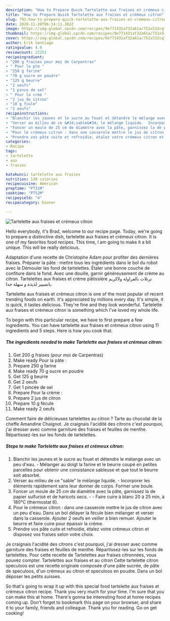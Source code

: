 ```yaml
---
description: "How to Prepare Quick Tartelette aux fraises et crémeux citron"
title: "How to Prepare Quick Tartelette aux fraises et crémeux citron"
slug: 793-how-to-prepare-quick-tartelette-aux-fraises-et-cremeux-citron
date: 2020-11-20T06:14:11.282Z
image: https://img-global.cpcdn.com/recipes/9e771431af32a61a/751x532cq70/tartelette-aux-fraises-et-cremeux-citron-photo-principale-de-la-recette.jpg
thumbnail: https://img-global.cpcdn.com/recipes/9e771431af32a61a/751x532cq70/tartelette-aux-fraises-et-cremeux-citron-photo-principale-de-la-recette.jpg
cover: https://img-global.cpcdn.com/recipes/9e771431af32a61a/751x532cq70/tartelette-aux-fraises-et-cremeux-citron-photo-principale-de-la-recette.jpg
author: Erik Santiago
ratingvalue: 4.9
reviewcount: 22253
recipeingredient:
- "200 g fraises pour moi de Carpentras"
- " Pour la pte "
- "250 g farine"
- "70 g sucre en poudre"
- "125 g beurre"
- "2 oeufs"
- "1 pince de sel"
- " Pour la crme "
- "2 jus de citron"
- "10 g fcule"
- "2 oeufs"
recipeinstructions:
- "Blanchir les jaunes et le sucre au fouet et détendre le mélange avec un peu d&#39;eau. Mélanger au doigt la farine et le beurre coupé en petites parcelles pour obtenir une consistance sableuse et que tout le beurre soit absorbé."
- "Verser au milieu de ce &#34;sable&#34; le mélange liquide.  Incorporer les éléments rapidement sans leur donner de corps. Former une boule."
- "Foncer un moule de 25 cm de diamètre avec la pâte, garnissez la de papier sulfurisé et de haricots secs.   Faire cuire à blanc 20 à 25 min, à 180°C (thermostat 6)."
- "Pour le crémeux citron : dans une casserole mettre le jus de citron avec un peu d&#39;eau. Dans un bol délayer la fécule bien mélanger et verser dans la casserole. Ajouter 2 oeufs en veiller à bien remuer. Ajouter le beurre et faire cuire pour épaissir la crème."
- "Prendre vos pâte cuite et refroidie, étalez votre crémeux citron et disposez vos fraises selon votre choix."
categories:
- Recipe
tags:
- tartelette
- aux
- fraises

katakunci: tartelette aux fraises 
nutrition: 139 calories
recipecuisine: American
preptime: "PT31M"
cooktime: "PT52M"
recipeyield: "4"
recipecategory: Dinner

---
```



![Tartelette aux fraises et crémeux citron](https://img-global.cpcdn.com/recipes/9e771431af32a61a/751x532cq70/tartelette-aux-fraises-et-cremeux-citron-photo-principale-de-la-recette.jpg)

Hello everybody, it's Brad, welcome to our recipe page. Today, we're going to prepare a distinctive dish, tartelette aux fraises et crémeux citron. It is one of my favorites food recipes. This time, I am going to make it a bit unique. This will be really delicious.

Adaptation d&#39;une recette de Christophe Adam pour profiter des dernières fraises. Préparer la pâte : mettre tous les ingrédients dans le bol du robot avec le Démouler les fond de tartelettes. Étaler une bonne couche de confiture dans le fond. Avec une douille, garnir généreusement de crème au citron. Tartelettes aux fraises et crème pâtissière ترتلات بالفراولة ولاكريم باتسيير لذيذة و سهلة جدا.

Tartelette aux fraises et crémeux citron is one of the most popular of recent trending foods on earth. It's appreciated by millions every day. It's simple, it is quick, it tastes delicious. They're fine and they look wonderful. Tartelette aux fraises et crémeux citron is something which I've loved my whole life.


To begin with this particular recipe, we have to first prepare a few ingredients. You can have tartelette aux fraises et crémeux citron using 11 ingredients and 5 steps. Here is how you cook that.

<!--inarticleads1-->

##### The ingredients needed to make Tartelette aux fraises et crémeux citron:

1. Get 200 g fraises (pour moi de Carpentras)
1. Make ready  Pour la pâte :
1. Prepare 250 g farine
1. Make ready 70 g sucre en poudre
1. Get 125 g beurre
1. Get 2 oeufs
1. Get 1 pincée de sel
1. Prepare  Pour la crème :
1. Prepare 2 jus de citron
1. Prepare 10 g fécule
1. Make ready 2 oeufs


Comment faire de délicieuses tartelettes au citron ? Tarte au chocolat de la cheffe Amandine Chaignot. Je craignais l&#39;acidité des citrons c&#39;est pourquoi, j&#39;ai dresser avec comme garniture des fraises et feuilles de menthe. Répartissez-les sur les fonds de tartelettes. 

<!--inarticleads2-->

##### Steps to make Tartelette aux fraises et crémeux citron:

1. Blanchir les jaunes et le sucre au fouet et détendre le mélange avec un peu d&#39;eau. - Mélanger au doigt la farine et le beurre coupé en petites parcelles pour obtenir une consistance sableuse et que tout le beurre soit absorbé.
1. Verser au milieu de ce &#34;sable&#34; le mélange liquide.  - Incorporer les éléments rapidement sans leur donner de corps. Former une boule.
1. Foncer un moule de 25 cm de diamètre avec la pâte, garnissez la de papier sulfurisé et de haricots secs.  -  - Faire cuire à blanc 20 à 25 min, à 180°C (thermostat 6).
1. Pour le crémeux citron : dans une casserole mettre le jus de citron avec un peu d&#39;eau. Dans un bol délayer la fécule bien mélanger et verser dans la casserole. Ajouter 2 oeufs en veiller à bien remuer. Ajouter le beurre et faire cuire pour épaissir la crème.
1. Prendre vos pâte cuite et refroidie, étalez votre crémeux citron et disposez vos fraises selon votre choix.


Je craignais l&#39;acidité des citrons c&#39;est pourquoi, j&#39;ai dresser avec comme garniture des fraises et feuilles de menthe. Répartissez-les sur les fonds de tartelettes. Pour cette recette de Tartelettes aux fraises citronnées, vous pouvez compter. Tartelettes aux fraises et au citron Cette tartelette citron speculoos est une recette originale composée d&#39;une pâte sucrée, de pâte de speculoos, d&#39;un crémeux au citron et speculoos en poudre. Dans un bol déposer les petits suisses. 

So that's going to wrap it up with this special food tartelette aux fraises et crémeux citron recipe. Thank you very much for your time. I'm sure that you can make this at home. There's gonna be interesting food at home recipes coming up. Don't forget to bookmark this page on your browser, and share it to your family, friends and colleague. Thank you for reading. Go on get cooking!
